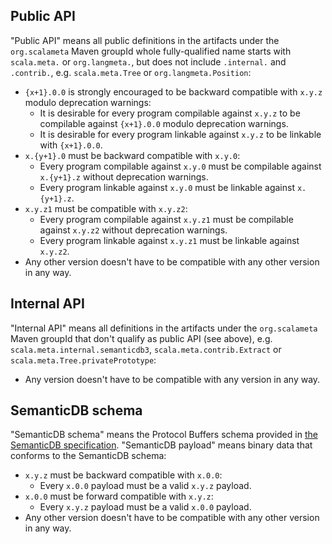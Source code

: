 ## Public API

"Public API" means all public definitions in the artifacts under the
`org.scalameta` Maven groupId whole fully-qualified name starts with
`scala.meta.` or `org.langmeta.`, but does not include `.internal.` and `.contrib.`,
e.g. `scala.meta.Tree` or `org.langmeta.Position`:
  * `{x+1}.0.0` is strongly encouraged to be backward compatible with `x.y.z`
    modulo deprecation warnings:
    * It is desirable for every program compilable against `x.y.z`
      to be compilable against `{x+1}.0.0` modulo deprecation warnings.
    * It is desirable for every program linkable against `x.y.z`
      to be linkable with `{x+1}.0.0`.
  * `x.{y+1}.0` must be backward compatible with `x.y.0`:
    * Every program compilable against `x.y.0` must be compilable against `x.{y+1}.z`
      without deprecation warnings.
    * Every program linkable against `x.y.0` must be linkable against `x.{y+1}.z`.
  * `x.y.z1` must be compatible with `x.y.z2`:
    * Every program compilable against `x.y.z1` must be compilable against `x.y.z2`
      without deprecation warnings.
    * Every program linkable against `x.y.z1` must be linkable against `x.y.z2`.
  * Any other version doesn't have to be compatible with any other version in any way.

## Internal API

"Internal API" means all definitions in the artifacts under the `org.scalameta`
Maven groupId that don't qualify as public API (see above),
e.g. `scala.meta.internal.semanticdb3`, `scala.meta.contrib.Extract` or
`scala.meta.Tree.privatePrototype`:
  * Any version doesn't have to be compatible with any version in any way.

## SemanticDB schema

"SemanticDB schema" means the Protocol Buffers schema provided
in [the SemanticDB specification](semanticdb/README.md).
"SemanticDB payload" means binary data that conforms to the SemanticDB schema:
  * `x.y.z` must be backward compatible with `x.0.0`:
    * Every `x.0.0` payload must be a valid `x.y.z` payload.
  * `x.0.0` must be forward compatible with `x.y.z`:
    * Every `x.y.z` payload must be a valid `x.0.0` payload.
  * Any other version doesn't have to be compatible with any other version in any way.
